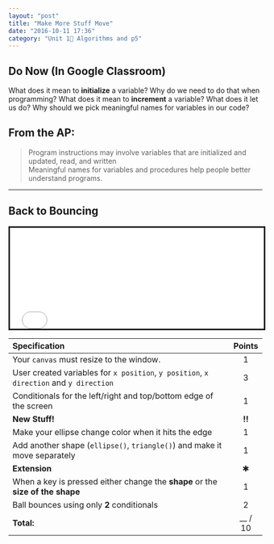 ```yaml
---
layout: "post"
title: "Make More Stuff Move"
date: "2016-10-11 17:36"
category: "Unit 1⃣ Algorithms and p5"
---
```


## Do Now (In Google Classroom)
What does it mean to **initialize** a variable? Why do we need to do that when programming?
What does it mean to **increment** a variable? What does it let us do?
Why should we pick meaningful names for variables in our code?

## From the AP:
> Program instructions may involve variables that are initialized and updated, read, and written    
> Meaningful names for variables and procedures help people better understand programs.

---

## Back to Bouncing

<iframe src="{{ site.baseurl }}/Code_Examples/ChangeColorBounce" width="100%" height="200px" style="border:solid"></iframe>

| Specification                                                                          | Points  |
|:---------------------------------------------------------------------------------------|:-------:|
| Your `canvas` must resize to the window.                                               |    1    |
| User created variables for `x position`, `y position`, `x direction` and `y direction` |    3    |
| Conditionals for the left/right and top/bottom edge of the screen                      |    1    |
| **New Stuff!**                                                                         | **!!**  |
| Make your ellipse change color when it hits the edge                                   |    1    |
| Add another shape (`ellipse()`, `triangle()`) and make it move separately              |    1    |
| **Extension**                                                                          |    ✱    |
| When a key is pressed either change the **shape** or the **size of the shape**         |    1    |
| Ball bounces using only **2** conditionals                                             |    2    |
| **Total:**                                                                             | __ / 10 |
